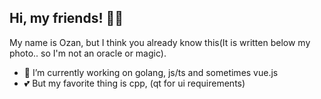 ## Hi, my friends! 👋👋

My name is Ozan, but I think you already know this(It is written below my photo.. so I'm not an oracle or magic).

- 🔭 I’m currently working on golang, js/ts and sometimes vue.js
- 💕 But my favorite thing is cpp, (qt for ui requirements)
